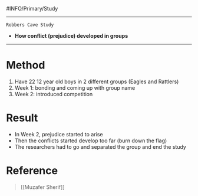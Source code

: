 #INFO/Primary/Study

---

`Robbers Cave Study`

- **How conflict (prejudice) developed in groups**

---

# Method

1. Have 22 12 year old boys in 2 different groups (Eagles and Rattlers)
2. Week 1: bonding and coming up with group name
3. Week 2: introduced competition

# Result

- In Week 2, prejudice started to arise
- Then the conflicts started develop too far (burn down the flag)
- The researchers had to go and separated the group and end the study

# Reference
>[[Muzafer Sherif]]
